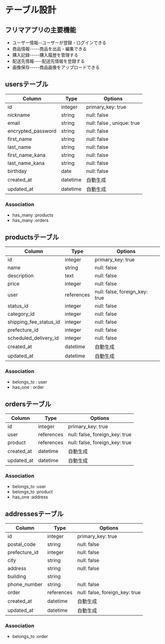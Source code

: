 # テーブル設計

## フリマアプリの主要機能

- ユーザー情報--ユーザーが登録・ログインできる
- 商品情報-----商品を出品・編集できる
- 購入記録-----購入履歴を管理する
- 配送先情報----配送先情報を登録する
- 画像保存-----商品画像をアップロードできる

## usersテーブル

| Column               | Type       | Options                        |
| -------------------- | ---------- | ------------------------------ |
| id                   | integer    | primary_key: true              | 
| nickname             | string     | null: false                    |
| email                | string     | null: false , unique: true     |
| encrypted_password   | string     | null: false                    |
| first_name           | string     | null: false                    |
| last_name            | string     | null: false                    |
| first_name_kana      | string     | null: false                    |
| last_name_kana       | string     | null: false                    |
| birthday             | date       | null: false                    |
| created_at           | datetime   | 自動生成                        |
| updated_at           | datetime   | 自動生成                        |

### Association
- has_many :products
- has_many :orders

## productsテーブル

| Column                 | Type       | Options                        |
| ---------------------- | ---------- | ------------------------------ |
| id                     | integer    | primary_key: true              | 
| name                   | string     | null: false                    |
| description            | text       | null: false                    |
| price                  | integer    | null: false                    |
| user                   | references | null: false, foreign_key: true |
| status_id              | integer    | null: false                    |
| category_id            | integer    | null: false                    |
| shipping_fee_status_id | integer    | null: false                    |
| prefecture_id          | integer    | null: false                    |
| scheduled_delivery_id  | integer    | null: false                    |
| created_at             | datetime   | 自動生成                        |
| updated_at             | datetime   | 自動生成                        |



### Association
- belongs_to : user
- has_one : order

## ordersテーブル

| Column        | Type       | Options                        |
| ------------- | ---------- | ------------------------------ |
| id            | integer    | primary_key: true              | 
| user          | references | null: false, foreign_key: true |
| product       | references | null: false, foreign_key: true |
| created_at    | datetime   | 自動生成                        |
| updated_at    | datetime   | 自動生成                        |

### Association
- belongs_to :user
- belongs_to :product
- has_one :address

## addressesテーブル

| Column       | Type       | Options                        |
| -------------| ---------- | ------------------------------ |
| id           | integer    | primary_key: true              | 
| postal_code  | string     | null: false                    |
| prefecture_id| integer    | null: false                    |
| city         | string     | null: false                    |
| address      | string     | null: false                    |
| building     | string     |                                |
| phone_number | string     | null: false                    |
| order        | references | null: false, foreign_key: true |
| created_at   | datetime   | 自動生成                        |
| updated_at   | datetime   | 自動生成                        |


### Association
- belongs_to :order
